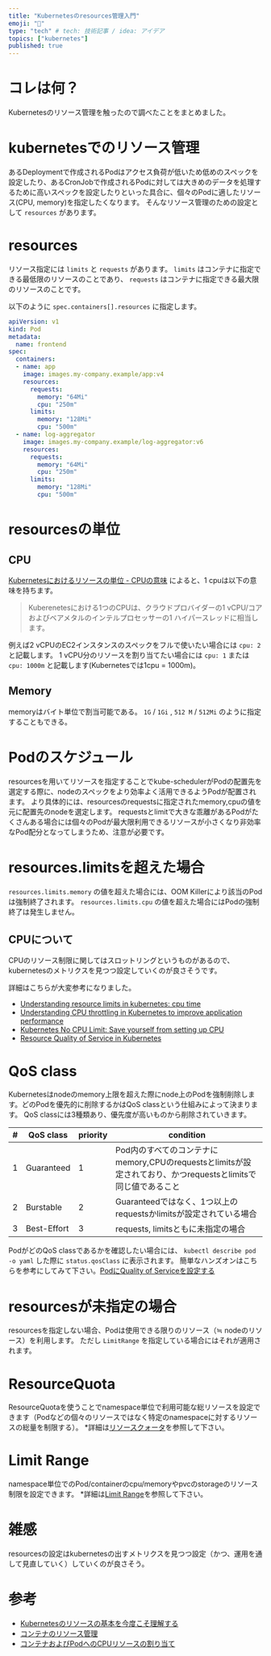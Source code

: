 ```yaml
---
title: "Kubernetesのresources管理入門"
emoji: "🌊"
type: "tech" # tech: 技術記事 / idea: アイデア
topics: ["kubernetes"]
published: true
---
```


# コレは何？
Kubernetesのリソース管理を触ったので調べたことをまとめました。

# kubernetesでのリソース管理
あるDeploymentで作成されるPodはアクセス負荷が低いため低めのスペックを設定したり、あるCronJobで作成されるPodに対しては大きめのデータを処理するために高いスペックを設定したりといった具合に、個々のPodに適したリソース(CPU, memory)を指定したくなります。
そんなリソース管理のための設定として `resources` があります。

# resources
リソース指定には `limits` と `requests` があります。
`limits` はコンテナに指定できる最低限のリソースのことであり、 `requests` はコンテナに指定できる最大限のリソースのことです。

以下のように `spec.containers[].resources` に指定します。

```yaml
apiVersion: v1
kind: Pod
metadata:
  name: frontend
spec:
  containers:
  - name: app
    image: images.my-company.example/app:v4
    resources:
      requests:
        memory: "64Mi"
        cpu: "250m"
      limits:
        memory: "128Mi"
        cpu: "500m"
  - name: log-aggregator
    image: images.my-company.example/log-aggregator:v6
    resources:
      requests:
        memory: "64Mi"
        cpu: "250m"
      limits:
        memory: "128Mi"
        cpu: "500m"
```

# resourcesの単位
## CPU
[Kubernetesにおけるリソースの単位 - CPUの意味](https://kubernetes.io/ja/docs/concepts/configuration/manage-resources-containers/#cpu%E3%81%AE%E6%84%8F%E5%91%B3) によると、1 cpuは以下の意味を持ちます。

> Kuberenetesにおける1つのCPUは、クラウドプロバイダーの1 vCPU/コアおよびベアメタルのインテルプロセッサーの1 ハイパースレッドに相当します。

例えば2 vCPUのEC2インスタンスのスペックをフルで使いたい場合には `cpu: 2` と記載します。
1 vCPU分のリソースを割り当てたい場合には `cpu: 1` または `cpu: 1000m` と記載します(Kubernetesでは1cpu = 1000m)。


## Memory
memoryはバイト単位で割当可能である。 `1G` / `1Gi` , `512 M` / `512Mi` のように指定することもできる。

# Podのスケジュール
resourcesを用いてリソースを指定することでkube-schedulerがPodの配置先を選定する際に、nodeのスペックをより効率よく活用できるようPodが配置されます。
より具体的には、resourcesのrequestsに指定されたmemory,cpuの値を元に配置先のnodeを選定します。
requestsとlimitで大きな乖離があるPodがたくさんある場合には個々のPodが最大限利用できるリソースが小さくなり非効率なPod配分となってしまうため、注意が必要です。

# resources.limitsを超えた場合
`resources.limits.memory` の値を超えた場合には、OOM Killerにより該当のPodは強制終了されます。
`resources.limits.cpu` の値を超えた場合にはPodの強制終了は発生しません。

## CPUについて
CPUのリソース制限に関してはスロットリングというものがあるので、kubernetesのメトリクスを見つつ設定していくのが良さそうです。

詳細はこちらが大変参考になりました。

- [Understanding resource limits in kubernetes: cpu time](https://medium.com/@betz.mark/understanding-resource-limits-in-kubernetes-cpu-time-9eff74d3161b)
- [Understanding CPU throttling in Kubernetes to improve application performance](https://speakerdeck.com/daikurosawa/understanding-cpu-throttling-in-kubernetes-to-improve-application-performance-number-k8sjp)
- [Kubernetes No CPU Limit: Save yourself from setting up CPU](https://amixr.io/blog/what-wed-do-to-save-from-the-well-known-k8s-incident/)
- [Resource Quality of Service in Kubernetes](https://github.com/kubernetes/community/blob/master/contributors/design-proposals/node/resource-qos.md)


# QoS class
Kubernetesはnodeのmemory上限を超えた際にnode上のPodを強制削除します。どのPodを優先的に削除するかはQoS classという仕組みによって決まります。
QoS classには3種類あり、優先度が高いものから削除されていきます。

|  #  |  QoS class  | priority| condition|
| ---- | ---- | --- |--- |
|  1  |  Guaranteed  | 1 | Pod内のすべてのコンテナにmemory,CPUのrequestsとlimitsが設定されており、かつrequestsとlimitsで同じ値であること |
|  2  |  Burstable  | 2 | Guaranteedではなく、1つ以上のrequestsかlimitsが設定されている場合 |
|  3  |  Best-Effort  | 3 | requests, limitsともに未指定の場合 |

PodがどのQoS classであるかを確認したい場合には、 `kubectl describe pod -o yaml` した際に `status.qosClass` に表示されます。
簡単なハンズオンはこちらを参考にしてみて下さい。[PodにQuality of Serviceを設定する](https://kubernetes.io/ja/docs/tasks/configure-pod-container/quality-service-pod/)


# resourcesが未指定の場合
resourcesを指定しない場合、Podは使用できる限りのリソース（≒ nodeのリソース）を利用します。
ただし `LimitRange` を指定している場合にはそれが適用されます。


# ResourceQuota
ResourceQuotaを使うことでnamespace単位で利用可能な総リソースを設定できます（Podなどの個々のリソースではなく特定のnamespaceに対するリソースの総量を制限する）。
*詳細は[リソースクォータ](https://kubernetes.io/ja/docs/concepts/policy/resource-quotas/)を参照して下さい。

# Limit Range
namespace単位でのPod/containerのcpu/memoryやpvcのstorageのリソース制限を設定できます。
*詳細は[Limit Range](https://kubernetes.io/ja/docs/concepts/policy/limit-range/)を参照して下さい。

# 雑感
resourcesの設定はkubernetesの出すメトリクスを見つつ設定（かつ、運用を通して見直していく）していくのが良さそう。


# 参考
- [Kubernetesのリソースの基本を今度こそ理解する](https://blog.mosuke.tech/entry/2020/03/31/kubernetes-resource/)
- [コンテナのリソース管理](https://kubernetes.io/ja/docs/concepts/configuration/manage-resources-containers/)
- [コンテナおよびPodへのCPUリソースの割り当て](https://kubernetes.io/ja/docs/tasks/configure-pod-container/assign-cpu-resource/)
